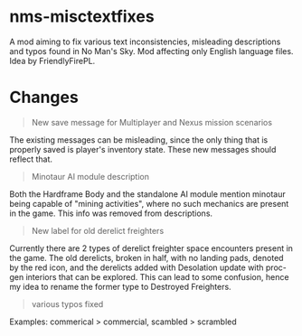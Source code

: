 # nms-misctextfixes
A mod aiming to fix various text inconsistencies, misleading descriptions and typos found in No Man's Sky. Mod affecting only English language files. Idea by FriendlyFirePL.

# Changes

> New save message for Multiplayer and Nexus mission scenarios

The existing messages can be misleading, since the only thing that is properly saved is player's inventory state. These new messages should reflect that.

> Minotaur AI module description

Both the Hardframe Body and the standalone AI module mention minotaur being capable of "mining activities", where no such mechanics are present in the game. This info was removed from descriptions.

> New label for old derelict freighters

Currently there are 2 types of derelict freighter space encounters present in the game. The old derelicts, broken in half, with no landing pads, denoted by the red icon, and the derelicts added with Desolation update with proc-gen interiors that can be explored. This can lead to some confusion, hence my idea to rename the former type to Destroyed Freighters.

> various typos fixed

Examples: commerical > commercial, scambled > scrambled





